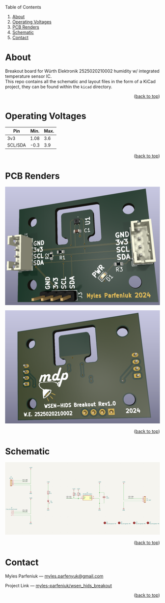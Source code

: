 <a name="readme-top"></a>

<summary>Table of Contents</summary>
<ol>
<li><a href="#about">About</a></li>
<li><a href="#operating-voltages">Operating Voltages</a></li>
<li><a href="#pcb-renders">PCB Renders</a></li>
<li><a href="#schematic">Schematic</a></li>
<li><a href="#contact">Contact</a></li>
</ol>

# About
Breakout board for Würth Elektronik 2525020210002 humidity w/ integrated temperature sensor IC.   
This repo contains all the schematic and layout files in the form of a KiCad project, they can be found within the `kicad` directory.
<p align="right">(<a href="#readme-top">back to top</a>)</p>

# Operating Voltages
| Pin | Min.| Max. |
|----------|----------|----------|
| 3v3    | 1.08  | 3.6   |
| SCL/SDA    | -0.3  | 3.9  |
<p align="right">(<a href="#readme-top">back to top</a>)</p>

# PCB Renders
![image](front_board.png)  

![image](back_board.png)  
<p align="right">(<a href="#readme-top">back to top</a>)</p>

# Schematic
![image](schematic.png)  
<p align="right">(<a href="#readme-top">back to top</a>)</p>

# Contact
Myles Parfeniuk — myles.parfenyuk@gmail.com  

Project Link — [myles-parfeniuk/wsen_hids_breakout](myles-parfeniuk/wsen_hids_breakout)
<p align="right">(<a href="#readme-top">back to top</a>)</p>